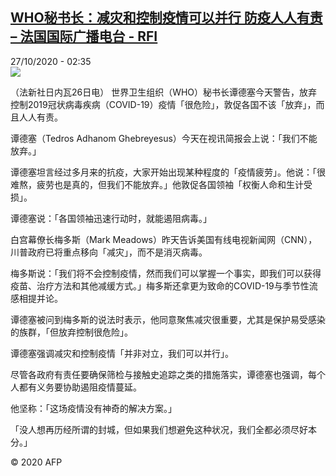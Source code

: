 <!--1603767334000-->
[WHO秘书长：减灾和控制疫情可以并行 防疫人人有责 – 法国国际广播电台 - RFI](http://www.rfi.fr//cn/contenu/20201027-who%E7%A7%98%E4%B9%A6%E9%95%BF%E5%87%8F%E7%81%BE%E5%92%8C%E6%8E%A7%E5%88%B6%E7%96%AB%E6%83%85%E5%8F%AF%E4%BB%A5%E5%B9%B6%E8%A1%8C-%E9%98%B2%E7%96%AB%E4%BA%BA%E4%BA%BA%E6%9C%89%E8%B4%A3)
------

<div>27/10/2020 - 02:35</div><img src="https://s.rfi.fr/media/display/4a48454e-17f8-11eb-8f17-005056a964fe/w:310/p:16x9/health0002b.201027093503.jpg"><div class="t-content__body u-clearfix"><p>（法新社日内瓦26日电）    世界卫生组织（WHO）秘书长谭德塞今天警告，放弃控制2019冠状病毒疾病（COVID-19）疫情「很危险」，敦促各国不该「放弃」，而且人人有责。</p><p>    谭德塞（Tedros Adhanom Ghebreyesus）今天在视讯简报会上说：「我们不能放弃。」</p><p>    谭德塞坦言经过多月来的抗疫，大家开始出现某种程度的「疫情疲劳」。他说：「很难熬，疲劳也是真的，但我们不能放弃。」他敦促各国领袖「权衡人命和生计受损」。</p><p>    谭德塞说：「各国领袖迅速行动时，就能遏阻病毒。」</p><p>    白宫幕僚长梅多斯（Mark Meadows）昨天告诉美国有线电视新闻网（CNN），川普政府已将重点移向「减灾」，而不是消灭病毒。</p><p>    梅多斯说：「我们将不会控制疫情，然而我们可以掌握一个事实，即我们可以获得疫苗、治疗方法和其他减缓方式。」梅多斯还拿更为致命的COVID-19与季节性流感相提并论。</p><p>    谭德塞被问到梅多斯的说法时表示，他同意聚焦减灾很重要，尤其是保护易受感染的族群，「但放弃控制很危险」。</p><p>    谭德塞强调减灾和控制疫情「并非对立，我们可以并行」。</p><p>    尽管各政府有责任要确保筛检与接触史追踪之类的措施落实，谭德塞也强调，每个人都有义务要协助遏阻疫情蔓延。</p><p>    他坚称：「这场疫情没有神奇的解决方案。」</p><p>    「没人想再历经所谓的封城，但如果我们想避免这种状况，我们全都必须尽好本分。」</p><p class="t-copyright">© 2020 AFP</p>        </div>
